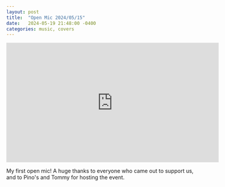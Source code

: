 ```yaml
---
layout: post
title:  "Open Mic 2024/05/15"
date:   2024-05-19 21:48:00 -0400
categories: music, covers
---
```


<iframe width="560" height="315" src="https://www.youtube.com/embed/DYPxAeeEEqU?si=IWMDJvw4GXwQk19Y" title="YouTube video player" frameborder="0" allow="accelerometer; autoplay; clipboard-write; encrypted-media; gyroscope; picture-in-picture; web-share" referrerpolicy="strict-origin-when-cross-origin" allowfullscreen></iframe>

My first open mic! A huge thanks to everyone who came out to support us, and to Pino's and Tommy for hosting the event.